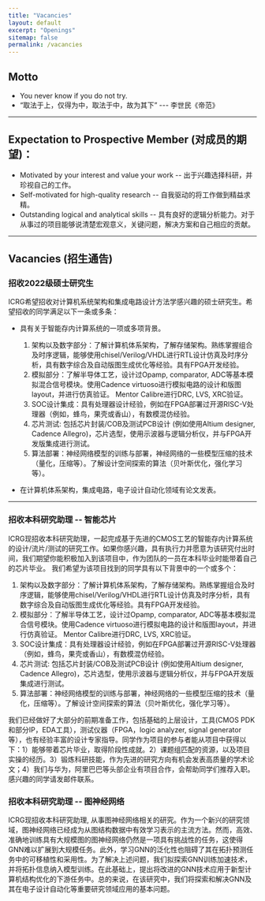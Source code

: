 ```yaml
---
title: "Vacancies"
layout: default
excerpt: "Openings"
sitemap: false
permalink: /vacancies
---
```

<!-- ### For Prospective Team Member

We are always looking for new group members with passion, talent, and grit!

Benefits of joining ICRG:
- Friendly advisor and group members. :wink:
- Collaborative and active team atmosphere.
- Work on topics that matters.
- Build extraordinary research skills. -->
## Motto
- You never know if you do not try.
- “取法于上，仅得为中，取法于中，故为其下” --- 李世民《帝范》

----
## Expectation to Prospective Member (对成员的期望)：
- Motivated by your interest and value your work -- 出于兴趣选择科研，并珍视自己的工作。
- Self-motivated for high-quality research -- 自我驱动的将工作做到精益求精。
- Outstanding logical and analytical skills -- 具有良好的逻辑分析能力。对于从事过的项目能够说清楚宏观意义，关键问题，解决方案和自己相应的贡献。

<!-- ### Vacancies

Research assistant position with full financial support available. -->

-------------------------
## Vacancies (招生通告)


### 招收2022级硕士研究生
ICRG希望招收对计算机系统架构和集成电路设计方法学感兴趣的硕士研究生。希望招收的同学满足以下一条或多条：

- 具有关于智能存内计算系统的一项或多项背景。

    1. 架构以及数字部分：了解计算机体系架构，了解存储架构。熟练掌握组合及时序逻辑，能够使用chisel/Verilog/VHDL进行RTL设计仿真及时序分析，具有数字综合及自动版图生成优化等经验。具有FPGA开发经验。
    2. 模拟部分：了解半导体工艺，设计过Opamp, comparator, ADC等基本模拟混合信号模块。使用Cadence virtuoso进行模拟电路的设计和版图layout，并进行仿真验证。 Mentor Calibre进行DRC, LVS, XRC验证。 
    3. SOC设计集成：具有处理器设计经验，例如在FPGA部署过开源RISC-V处理器（例如，蜂鸟，果壳或香山），有数模混仿经验。
    4. 芯片测试: 包括芯片封装/COB及测试PCB设计 (例如使用Altium designer, Cadence Allegro)，芯片选型，使用示波器与逻辑分析仪，并与FPGA开发版集成进行测试。
    5. 算法部署：神经网络模型的训练与部署，神经网络的一些模型压缩的技术（量化，压缩等）。了解设计空间探索的算法（贝叶斯优化，强化学习等）。

- 在计算机体系架构，集成电路，电子设计自动化领域有论文发表。

-------
### 招收本科研究助理 -- 智能芯片

ICRG现招收本科研究助理，一起完成基于先进的CMOS工艺的智能存内计算系统的设计/流片/测试的研究工作。如果你感兴趣，具有执行力并愿意为该研究付出时间，我们期望你能积极加入到该项目中，作为团队的一员在本科毕业时能带着自己的芯片毕业。
我们希望为该项目找到的同学具有以下背景中的一个或多个：

1. 架构以及数字部分：了解计算机体系架构，了解存储架构。熟练掌握组合及时序逻辑，能够使用chisel/Verilog/VHDL进行RTL设计仿真及时序分析，具有数字综合及自动版图生成优化等经验。具有FPGA开发经验。
2. 模拟部分：了解半导体工艺，设计过Opamp, comparator, ADC等基本模拟混合信号模块。使用Cadence virtuoso进行模拟电路的设计和版图layout，并进行仿真验证。 Mentor Calibre进行DRC, LVS, XRC验证。 
3. SOC设计集成：具有处理器设计经验，例如在FPGA部署过开源RISC-V处理器（例如，蜂鸟，果壳或香山），有数模混仿经验。
4. 芯片测试: 包括芯片封装/COB及测试PCB设计 (例如使用Altium designer, Cadence Allegro)，芯片选型，使用示波器与逻辑分析仪，并与FPGA开发版集成进行测试。
5. 算法部署：神经网络模型的训练与部署，神经网络的一些模型压缩的技术（量化，压缩等）。了解设计空间探索的算法（贝叶斯优化，强化学习等）。

我们已经做好了大部分的前期准备工作，包括基础的上层设计，工具(CMOS PDK和部分IP，EDA工具），测试仪器（FPGA，logic analyzer, signal generator等），也有经验丰富的设计专家指导。同学作为项目的参与者能从项目中获得以下：1）能够带着芯片毕业，取得阶段性成就。2）课题组匹配的资源，以及项目实操的经历。3）锻炼科研技能，作为先进的研究方向有机会发表高质量的学术论文；4）我们与华为，阿里巴巴等头部企业有项目合作，会帮助同学们推荐入职。感兴趣的同学请发邮件联系。

### 招收本科研究助理 -- 图神经网络
ICRG现招收本科研究助理, 从事图神经网络相关的研究。作为一个新兴的研究领域，图神经网络已经成为从图结构数据中有效学习表示的主流方法。然而，高效、准确地训练具有大规模图的图神经网络仍然是一项具有挑战性的任务，这使得GNN难以扩展到大规模任务。此外，学习GNN的泛化性也阻碍了其在拓扑预测任务中的可移植性和采用性。为了解决上述问题，我们拟探索GNN训练加速技术，并将拓扑信息纳入模型训练。在此基础上，提出将改进的GNN技术应用于新型计算机结构优化的下游任务中。总的来说，在该研究中，我们将探索和解决GNN及其在电子设计自动化等重要研究领域应用的基本问题。

